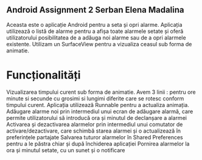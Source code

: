 ## Android Assignment 2 Serban Elena Madalina

Aceasta este o aplicație Android pentru a seta și opri alarme. 
Aplicația utilizează o listă de alarme pentru a afișa toate alarmele setate și oferă utilizatorului posibilitatea de a adăuga noi alarme sau de a opri alarmele existente.
Utilizam un SurfaceView pentru a vizualiza ceasul sub forma de animatie.

# Funcționalități

Vizualizarea timpului curent sub forma de animatie. Avem 3 linii : pentru ore minute si secunde cu grosimi si lungimi diferite care se rotesc conform timpului curent.
Aplicația utilizează Runnable pentru a actualiza animația.
Adăugare alarme noi prin intermediul unui ecran de adăugare alarmă, care permite utilizatorului să introducă ora și minutul de declanșare a alarmei
Activarea și dezactivarea alarmelor prin intermediul unui comutator de activare/dezactivare, care schimbă starea alarmei și o actualizează în preferințele partajate
Salvarea tuturor alarmelor în Shared Preferences pentru a le păstra chiar și după închiderea aplicației
Pornirea alarmelor la ora și minutul setate, cu un sunet și o notificare
